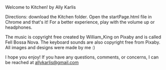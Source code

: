 Welcome to Kitchen! by Ally Karlis


Directions:
  download the Kitchen folder. Open the startPage.html file in Chrome and that's it! For a better experience, play with the volume up or headphones.

The music is copyright free created by William_King on Pixaby and is called Fell Bossa Nova.
The keyboard sounds are also copyright free from Pixaby.
All images and designs were made by me :)

I hope you enjoy! If you have any questions, comments, or concerns, I can be reached at allykarlis@gmail.com 
